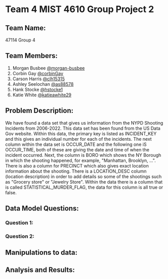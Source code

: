 # Team 4 MIST 4610 Group Project 2

## Team Name:
47114 Group 4

## Team Members: 
1. Morgan Busbee [@morgan-busbee](https://github.com/Morgan-Busbee)
2. Corbin Gay [@corbinGay](https://github.com/CorbinGay)
3. Carson Harris [@clh15315](https://github.com/clh15315)
4. Ashley Seelochan [@as88578](https://github.com/as88578)
5. Hank Stocke [@hstocke1](https://github.com/hstocke1)
6. Katie White [@katieawhite29](https://github.com/katiewhite29)

## Problem Description:
We have found a data set that gives us information from the NYPD Shooting Incidents from 2006-2022. This data set has been found from the US Data Gov website. Within this data, the primary key is listed as INCIDENT_KEY and this gives an individual number for each of the incidents. The next column within the data set is OCCUR_DATE and the following one iS OCCUR_TIME, both of these are giving the date and time of when the incident occurred. Next, the column is BORO which shows the NY Borough in which the shooting happened, for example, "Manhattan, Brooklyn, ...". There is also a column for PRECINCT which also gives exact location information about the shooting. There is a LOCATION_DESC column (location description) in order to add details so some of the shootings such as "Grocery store" or "Jewelry Store". Within the data there is a column that is called STATISTICAL_MURDER_FLAG, the data for this column is all true or false. 

## Data Model Questions: 
### Question 1:

### Question 2: 

## Manipulations to data:

## Analysis and Results: 
